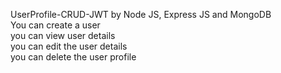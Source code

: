 UserProfile-CRUD-JWT by Node JS, Express JS and MongoDB            
You can create a user                                   
you can view user details       
you can edit the user details           
you can delete the user profile            
